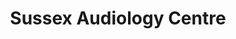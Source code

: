 ---
title: "Sussex Audiology Centre"
url: /haywards-heath/sussex-audiology-centre/
shop: Hörgeräte
---